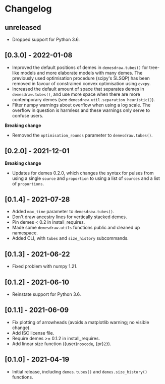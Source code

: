 # Changelog

## unreleased

* Dropped support for Python 3.6.

## [0.3.0] - 2022-01-08

* Improved the default positions of demes in `demesdraw.tubes()`
  for tree-like models and more elaborate models with many demes.
  The previously used optimisation procedure (scipy's SLSQP) has been
  removed in favour of constrained convex optimisation using `cvxpy`.
* Increased the default amount of space that separates demes in
  `demesdraw.tubes()`, and use more space when there are more
  contemporary demes (see `demesdraw.util.separation_heuristic()`).
* Filter numpy warnings about overflow when using a log scale.
  The overflow in question is harmless and these warnings only serve
  to confuse users.

**Breaking change**

* Removed the `optimisation_rounds` parameter to `demesdraw.tubes()`.

## [0.2.0] - 2021-12-01

**Breaking change**

* Updates for demes 0.2.0, which changes the syntax for pulses
  from using a single `source` and `proportion` to using a list of
  `sources` and a list of `proportions`.

## [0.1.4] - 2021-07-28

* Added `max_time` parameter to `demesdraw.tubes()`.
* Don't draw ancestry lines for vertically stacked demes.
* Pin demes < 0.2 in install_requires. 
* Made some `demesdraw.utils` functions public and cleaned up namespace.
* Added CLI, with `tubes` and `size_history` subcommands.

## [0.1.3] - 2021-06-22

* Fixed problem with numpy 1.21.

## [0.1.2] - 2021-06-10

* Reinstate support for Python 3.6.

## [0.1.1] - 2021-06-09

* Fix plotting of arrowheads (avoids a matplotlib warning; no visible change).
* Add ISC license file.
* Require demes >= 0.1.2 in install_requires.
* Add linear size function ({user}`noscode`, {pr}`23`).

## [0.1.0] - 2021-04-19

* Initial release, including `demes.tubes()` and `demes.size_history()` functions.
